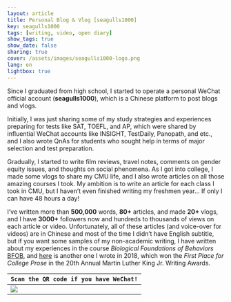 ```yaml
---
layout: article
title: Personal Blog & Vlog [seagulls1000]
key: seagulls1000 
tags: [writing, video, open diary]
show_tags: true
show_date: false
sharing: true
cover: /assets/images/seagulls1000-logo.png
lang: en
lightbox: true
---
```


Since I graduated from high school, I started to operate a personal WeChat official account (**seagulls1000**), which is a Chinese platform to post blogs and vlogs. 

<!--more-->

Initially, I was just sharing some of my study strategies and experiences preparing for tests like SAT, TOEFL, and AP, which were shared by influential WeChat accounts like INSIGHT, TestDaily, Panopath, and etc., and I also wrote QnAs for students who sought help in terms of major selection and test preparation. 

Gradually, I started to write film reviews, travel notes, comments on gender equity issues, and thoughts on social phenomena. As I got into college, I made some vlogs to share my CMU life, and I also wrote articles on all those amazing courses I took. My ambition is to write an article for each class I took in CMU, but I haven’t even finished writing my freshmen year… If only I can have 48 hours a day!

I’ve written more than **500,000** words, **80+** articles, and made **20+** vlogs, and I have **3000+** followers now and hundreds to thousands of views on each article or video. Unfortunately, all of these articles (and voice-over for videos) are in Chinese and most of the time I didn’t have English subtitle, but if you want some samples of my non-academic writing, I have written about my experiences in the course *Biological Foundations of Behaviors* [BFOB], and [here] is another one I wrote in 2018, which won the *First Place for College Prose* in the 20th Annual Martin Luther King Jr. Writing Awards.

| `Scan the QR code if you have WeChat!` |
| -- |
|![](/assets/images/seagulls1000-scan.jpg)|
[BFOB]: https://qianouma.medium.com/85219-biological-foundations-of-behavior-marlene-behrmann-5890c41d7296
[here]: https://www.cmu.edu/dietrich/english/mlk/2019/ma-christina.html